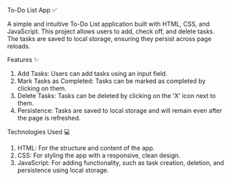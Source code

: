 To-Do List App ✅

A simple and intuitive To-Do List application built with HTML, CSS, and JavaScript. This project allows users to add, check off, and delete tasks. The tasks are saved to local storage, ensuring they persist across page reloads. 

Features ✨
1. Add Tasks: Users can add tasks using an input field. 
2. Mark Tasks as Completed: Tasks can be marked as completed by clicking on them. 
3. Delete Tasks: Tasks can be deleted by clicking on the 'X' icon next to them. 
4. Persistence: Tasks are saved to local storage and will remain even after the page is refreshed.

Technologies Used 💻
1. HTML: For the structure and content of the app. 
2. CSS: For styling the app with a responsive, clean design. 
3. JavaScript: For adding functionality, such as task creation, deletion, and persistence using local storage. 

